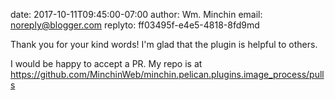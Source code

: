 date: 2017-10-11T09:45:00-07:00
author: Wm. Minchin
email: noreply@blogger.com
replyto: ff03495f-e4e5-4818-8fd9md

Thank you for your kind words! I'm glad that the plugin is helpful to others.

I would be happy to accept a PR. My repo is at <https://github.com/MinchinWeb/minchin.pelican.plugins.image_process/pulls>
